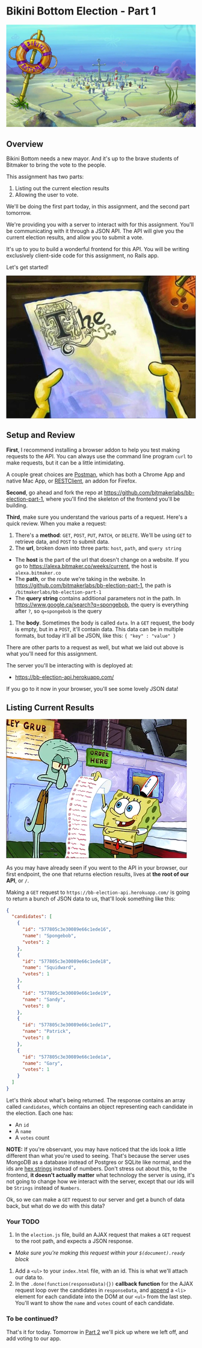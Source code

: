 # Bikini Bottom Election - Part 1
![Bikini Bottom](images/bikini-bottom.jpg)

## Overview
Bikini Bottom needs a new mayor. And it's up to the brave students of Bitmaker to bring the vote to the people.

This assignment has two parts:

1. Listing out the current election results
1. Allowing the user to vote.

We'll be doing the first part today, in this assignment, and the second part tomorrow.

We're providing you with a server to interact with for this assignment. You'll be communicating with it through a JSON API.  The API will give you the current election results, and allow you to submit a vote.

It's up to you to build a wonderful frontend for this API. You will be writing exclusively client-side code for this assignment, no Rails app.

Let's get started!

![The](images/the.jpg)

## Setup and Review
**First**, I recommend installing a browser addon to help you test making requests to the API. You can always use the command line program `curl` to make requests, but it can be a little intimidating.

A couple great choices are [Postman](https://www.getpostman.com/), which has both a Chrome App and native Mac App, or [RESTClient](https://addons.mozilla.org/en-US/firefox/addon/restclient/), an addon for Firefox.

**Second**, go ahead and fork the repo at https://github.com/bitmakerlabs/bb-election-part-1, where you'll find the skeleton of the frontend you'll be building.

**Third**, make sure you understand the various parts of a request. Here's a quick review. When you make a request:

1. There's a **method**: `GET`, `POST`, `PUT`, `PATCH`, or `DELETE`. We'll be using `GET` to retrieve data, and `POST` to submit data.
1. The **url**, broken down into three parts: `host`, `path`, and `query string`
  + The **host** is the part of the url that doesn't change on a website.  If you go to https://alexa.bitmaker.co/weeks/current, the host is `alexa.bitmaker.co`
  + The **path**, or the route we're taking in the website. In https://github.com/bitmakerlabs/bb-election-part-1, the path is `/bitmakerlabs/bb-election-part-1`
  + The **query string** contains additional parameters not in the path.  In https://www.google.ca/search?q=spongebob, the query is everything after `?`, so `q=spongebob` is the query
1. The **body**. Sometimes the body is called `data`. In a `GET` request, the body is empty, but in a `POST`, it'll contain data. This data can be in multiple formats, but today it'll all be JSON, like this: `{ "key" : "value" }`

There are other parts to a request as well, but what we laid out above is what you'll need for this assignment.

The server you'll be interacting with is deployed at:
+ https://bb-election-api.herokuapp.com/

If you go to it now in your browser, you'll see some lovely JSON data!

## Listing Current Results
![List](images/list.png)

As you may have already seen if you went to the API in your browser, our first endpoint, the one that returns election results, lives at **the root of our API**, or `/`.

Making a `GET` request to `https://bb-election-api.herokuapp.com/` is going to return a bunch of JSON data to us, that'll look something like this:
```json
{
  "candidates": [
    {
      "id": "577805c3e30089e66c1ede16",
      "name": "Spongebob",
      "votes": 2
    },
    {
      "id": "577805c3e30089e66c1ede18",
      "name": "Squidward",
      "votes": 1
    },
    {
      "id": "577805c3e30089e66c1ede19",
      "name": "Sandy",
      "votes": 0
    },
    {
      "id": "577805c3e30089e66c1ede17",
      "name": "Patrick",
      "votes": 0
    },
    {
      "id": "577805c3e30089e66c1ede1a",
      "name": "Gary",
      "votes": 1
    }
  ]
}
```

Let's think about what's being returned. The response contains an array called `candidates`, which contains an object representing each candidate in the election. Each one has:
+ An `id`
+ A `name`
+ A `votes` count

**NOTE:** If you're observant, you may have noticed that the ids look a little different than what you're used to seeing. That's because the server uses MongoDB as a database instead of Postgres or SQLite like normal, and the ids are [hex strings](https://en.wikipedia.org/wiki/Hexadecimal) instead of numbers. Don't stress out about this, to the frontend, **it doesn't actually matter** what technology the server is using, it's not going to change how we interact with the server, except that our ids will be `Strings` instead of `Numbers`.

Ok, so we can make a `GET` request to our server and get a bunch of data back, but what do we do with this data?

### Your TODO
1. In the `election.js` file, build an AJAX request that makes a `GET` request to the root path, and expects a JSON response.
  + *Make sure you're making this request within your `$(document).ready` block*
1. Add a `<ul>` to your `index.html` file, with an id.  This is what we'll attach our data to.
1. In the `.done(function(responseData){})` **callback function** for the AJAX request loop over the candidates in `responseData`, and [append](http://api.jquery.com/append/) a `<li>` element for each candidate into the DOM at our `<ul>` from the last step. You'll want to show the `name` and `votes` count of each candidate.

### To be continued?
That's it for today. Tomorrow in [Part 2](https://github.com/bitmakerlabs/bb-election-part-2) we'll pick up where we left off, and add voting to our app.

